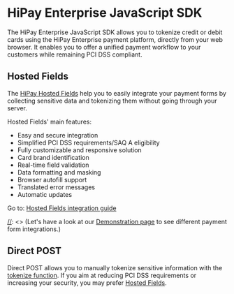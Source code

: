 # HiPay Enterprise JavaScript SDK

The HiPay Enterprise JavaScript SDK allows you to tokenize credit or debit cards using the HiPay Enterprise payment platform, directly from your web browser. It enables you to offer a unified payment workflow to your customers while remaining PCI DSS compliant.

## Hosted Fields

The [HiPay Hosted Fields](https://hipay.com/fr/hosted-fields) help you to easily integrate your payment forms by collecting sensitive data and tokenizing them without going through your server.

Hosted Fields' main features: 

* Easy and secure integration
* Simplified PCI DSS requirements/SAQ A eligibility
* Fully customizable and responsive solution
* Card brand identification
* Real-time field validation
* Data formatting and masking
* Browser autofill support
* Translated error messages
* Automatic updates

Go to: [Hosted Fields integration guide](#hipay-hostedfields-integration-guide)


[//]: <> (### Hosted Fields examples)

[//]: <> (Hosted Fields are fully customizable to perfectly match your style guides.)

[//]: <> (Let's have a look at our [Demonstration page]() to see different payment form integrations.)


## Direct POST

Direct POST allows you to manually tokenize sensitive information with the [tokenize function](#hipay-sdk-js-reference-the-hipay-instance-hipaytokenizeparams).
If you aim at reducing PCI DSS requirements or increasing your security, you may prefer [Hosted Fields](#hostedfields).
